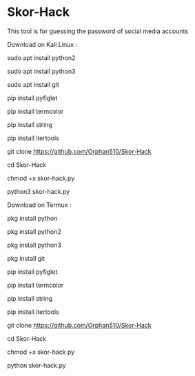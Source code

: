 # Skor-Hack

This tool is for guessing the password of social media accounts 

Download on Kali Linux :

sudo apt install python2

sudo apt install python3 

sudo apt install git

pip install pyfiglet

pip install termcolor

pip install string

pip install itertools

git clone https://github.com/Orphan510/Skor-Hack

cd Skor-Hack

chmod +x skor-hack.py

python3 skor-hack.py

Download on Termux :

pkg install python

pkg install python2

pkg install python3 

pkg install git

pip install pyfiglet

pip install termcolor

pip install string 

pip install itertools

git clone https://github.com/Orphan510/Skor-Hack

cd Skor-Hack

chmod +x skor-hack py

python skor-hack.py
